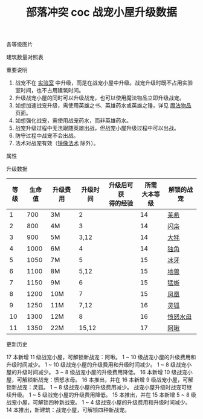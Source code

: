 ﻿---
title: "部落冲突 coc 战宠小屋升级数据"
navTitle: "战宠小屋"
shownTitle: "战宠小屋"
description: "英雄配战宠，战斗如有神！建造战宠小屋，解锁强力战宠，让它们在战场上发挥各自的能力，与您的英雄并肩作战。"
module: upgrade-home
imgFolder: home_buildings/0487
wiki: https://clashofclans.fandom.com/wiki/Pet_House
canonical: /upgrade/0487-Pet-House
---

<UnitInfo :folder="$frontmatter.imgFolder" imgSrc="Pet_House11_info.png" :imgAlt="$frontmatter.navTitle" :description="$frontmatter.description" />

<SmallTitle>各等级图片</SmallTitle>

<Panel>
    <UnitImgGroup :folder="$frontmatter.imgFolder">
        <UnitImg imgTitle="1 级" imgSrc="Pet_House1.png" />
        <UnitImg imgTitle="2 级" imgSrc="Pet_House2.png" />
        <UnitImg imgTitle="3 级" imgSrc="Pet_House3.png" />
        <UnitImg imgTitle="4 级" imgSrc="Pet_House4.png" />
        <UnitImg imgTitle="5 级" imgSrc="Pet_House5.png" />
        <UnitImg imgTitle="6 级" imgSrc="Pet_House6.png" />
        <UnitImg imgTitle="7 级" imgSrc="Pet_House7.png" />
        <UnitImg imgTitle="8 级" imgSrc="Pet_House8.png" />
        <UnitImg imgTitle="9 级" imgSrc="Pet_House9.png" />
        <UnitImg imgTitle="10 级" imgSrc="Pet_House10.png" />
        <UnitImg imgTitle="11 级" imgSrc="Pet_House11.png" imgHd="Pet_House11_hd.png" />
    </UnitImgGroup>
</Panel>

<SmallTitle>建筑数量对照表</SmallTitle>

<BuildingNum>
    <BuildingNumRow title="大本等级" num="1 - 13, 14 - 17" />
    <BuildingNumRow title="建筑数量" num="     0,       1" />
</BuildingNum>

<SmallTitle>重要说明</SmallTitle>

1. 战宠不在 [实验室](/upgrade/0483-Laboratory) 中升级，而是在战宠小屋中升级。战宠升级时既不占用实验室时间，也不占用建筑时间。
2. 升级战宠小屋的同时可以升级战宠，也可以使用魔法物品立即升级战宠。
3. 如想加速战宠升级，需使用英雄之书、英雄药水或英雄之锤，详见 [魔法物品](/p/1073) 页面。
4. 如想强化战宠，需使用战宠药水，而非英雄药水。
5. 战宠升级过程中无法跟随英雄出战，但战宠小屋升级过程中可以出战。
6. 防守过程中战宠不会出战。
7. 法术对战宠有效（[镜像法术](/upgrade/0105-Clone-Spell) 除外）。

<SmallTitle>属性</SmallTitle>

<UnitProperties>
    <UnitProperty pKey="占地面积" pValue="3×3" />
    <UnitProperty pKey="判定面积" pValue="2×2" :isJudgeSquare="true" />
</UnitProperties>

<SmallTitle>升级数据</SmallTitle>

<script setup>
const tableExtraInfo = [
    {
        "column": 2,
        "type": "cost",
        "gpClass": "building",
        "icon": "Elixir"
    },
    {
        "column": 3,
        "type": "time",
        "gpClass": "building"
    },
    {
        "column": 4,
        "type": "exp",
        "icon": "Exp"
    }
];
</script>

<UnitTable :tableExtraInfo="tableExtraInfo">

| 等级 |  生命值 | 升级费用 |  升级时间 |升级后可获<br>得的经验|所需<br>大本等级| 解锁的战宠 |
| ---- |   ---  |   ---    |   ---    |         ---        |       ---     |    ---    |
|   1  |   700  |     3M   |   2      |                    |       14      |<a href="/upgrade/0280-L.A.S.S.I">莱希</a>|
|   2  |   800  |     4M   |   3      |                    |       14      |<a href="/upgrade/0281-Electro-Owl">闪枭</a>|
|   3  |   900  |     5M   |   3,12   |                    |       14      |<a href="/upgrade/0282-Mighty-Yak">大牦</a>|
|   4  |  1000  |     6M   |   4      |                    |       14      |<a href="/upgrade/0283-Unicorn">独角</a>|
|   5  |  1050  |     7M   |   5      |                    |       15      |<a href="/upgrade/0284-Frosty">冰牙</a>|
|   6  |  1100  |     8M   |   5,12   |                    |       15      |<a href="/upgrade/0285-Diggy">地兽</a>|
|   7  |  1150  |     9M   |   6      |                    |       15      |<a href="/upgrade/0286-Poison-Lizard">猛蜥</a>|
|   8  |  1200  |    10M   |   7      |                    |       15      |<a href="/upgrade/0287-Phoenix">凤凰</a>|
|   9  |  1250  |    11M   |   7,12   |                    |       16      |<a href="/upgrade/0288-Spirit-Fox">灵狐</a>|
|  10  |  1300  |    12M   |   8      |                    |       16      |<a href="/upgrade/0289-Angry-Jelly">愤怒水母</a>|
|  11  |  1350  |    22M   |  15,12   |                    |       17      |<a href="/upgrade/028a-Sneezy">阿啾</a>|
</UnitTable>

<SmallTitle>更新历史</SmallTitle>

<Timeline>
    <TimelineItem date="2025/03/24">
        <TimelineRow>17 本新增 11 级战宠小屋，可解锁新战宠：阿啾。</TimelineRow>
        <TimelineRow>1 ~ 10 级战宠小屋的升级费用和升级时间减少。</TimelineRow>
    </TimelineItem>
    <TimelineItem date="2024/11/25">  
        <TimelineRow>1 ~ 10 级战宠小屋的升级费用和升级时间减少。</TimelineRow>
    </TimelineItem>
    <TimelineItem date="2024/06/18">
        <TimelineRow>1 ~ 8 级战宠小屋的升级时间减少。</TimelineRow>
        <TimelineRow>3 ~ 8 级战宠小屋的升级费用降低。</TimelineRow>
    </TimelineItem>
    <TimelineItem date="2024/04/17">
        <TimelineRow>16 本新增 10 级战宠小屋，可解锁新战宠：愤怒水母。</TimelineRow>
    </TimelineItem>
    <TimelineItem date="2023/12/12">
        <TimelineRow>16 本推出，并在 16 本新增 9 级战宠小屋，可解锁新战宠：灵狐。</TimelineRow>
        <TimelineRow>1 ~ 8 级战宠小屋的升级费用减少。</TimelineRow>
    </TimelineItem>
    <TimelineItem date="2022/12/12">
        <TimelineRow>战宠小屋升级时战宠可继续升级。</TimelineRow>
        <TimelineRow>1 ~ 5 级战宠小屋的升级费用降低。</TimelineRow>
    </TimelineItem>
    <TimelineItem date="2022/10/10">
        <TimelineRow>15 本推出，并在 15 本新增 5 ~ 8 级战宠小屋，可解锁四种新战宠。</TimelineRow>
        <TimelineRow>1 ~ 4 级战宠小屋的升级费用和升级时间减少。</TimelineRow>
    </TimelineItem>
    <TimelineItem date="2021/04/12">
        <TimelineRow>14 本推出，新建筑：战宠小屋，可解锁四种新战宠。</TimelineRow>
    </TimelineItem>  
    <TimelineItem :historyBottom="true" />
</Timeline>